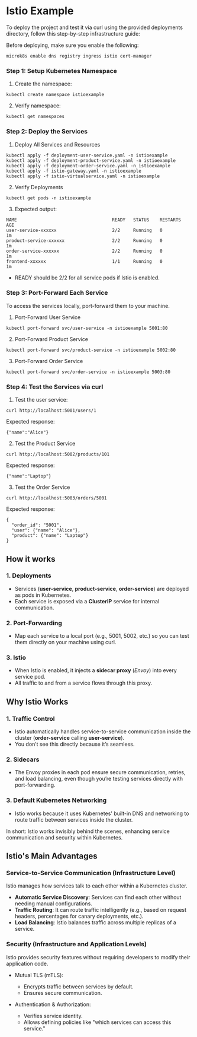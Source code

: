 # Istio Example

To deploy the project and test it via curl using the provided deployments directory, follow this step-by-step infrastructure guide:

Before deploying, make sure you enable the following:

```microk8s enable dns registry ingress istio cert-manager```

### Step 1: Setup Kubernetes Namespace

1. Create the namespace:

```code
kubectl create namespace istioexample
```

2. Verify namespace:

```code
kubectl get namespaces
```

### Step 2: Deploy the Services

1. Deploy All Services and Resources

```code
kubectl apply -f deployment-user-service.yaml -n istioexample
kubectl apply -f deployment-product-service.yaml -n istioexample
kubectl apply -f deployment-order-service.yaml -n istioexample
kubectl apply -f istio-gateway.yaml -n istioexample
kubectl apply -f istio-virtualservice.yaml -n istioexample
```

2. Verify Deployments

```code
kubectl get pods -n istioexample
```

3. Expected output:

```code
NAME                                    READY   STATUS    RESTARTS   AGE
user-service-xxxxxx                     2/2     Running   0          1m
product-service-xxxxxx                  2/2     Running   0          1m
order-service-xxxxxx                    2/2     Running   0          1m
frontend-xxxxxx                         1/1     Running   0          1m
```

- READY should be 2/2 for all service pods if Istio is enabled.


### Step 3: Port-Forward Each Service

To access the services locally, port-forward them to your machine.

1. Port-Forward User Service

```code
kubectl port-forward svc/user-service -n istioexample 5001:80
```

2. Port-Forward Product Service

```code
kubectl port-forward svc/product-service -n istioexample 5002:80
```

3. Port-Forward Order Service

```code
kubectl port-forward svc/order-service -n istioexample 5003:80
```

### Step 4: Test the Services via curl

1. Test the user service:

```code
curl http://localhost:5001/users/1
```

Expected response:

```code
{"name":"Alice"}
```

2. Test the Product Service

```code
curl http://localhost:5002/products/101
```

Expected response:

```code
{"name":"Laptop"}
```

3. Test the Order Service

```code
curl http://localhost:5003/orders/5001
```

Expected response:

```code
{
  "order_id": "5001",
  "user": {"name": "Alice"},
  "product": {"name": "Laptop"}
}
```

## How it works

### 1. Deployments

- Services (**user-service**, **product-service**, **order-service**) are deployed as pods in Kubernetes.
- Each service is exposed via a **ClusterIP** service for internal communication.

### 2. Port-Forwarding

- Map each service to a local port (e.g., 5001, 5002, etc.) so you can test them directly on your machine using curl.

### 3. Istio

- When Istio is enabled, it injects a **sidecar proxy** (_Envoy_) into every service pod.
- All traffic to and from a service flows through this proxy.


## Why Istio Works

### 1. Traffic Control

- Istio automatically handles service-to-service communication inside the cluster (**order-service** calling **user-service**).
- You don’t see this directly because it’s seamless.

### 2. Sidecars

- The Envoy proxies in each pod ensure secure communication, retries, and load balancing, even though you’re testing services directly with port-forwarding.

### 3. Default Kubernetes Networking

- Istio works because it uses Kubernetes' built-in DNS and networking to route traffic between services inside the cluster.


In short: Istio works invisibly behind the scenes, enhancing service communication and security within Kubernetes.

## Istio's Main Advantages

### Service-to-Service Communication (Infrastructure Level)

Istio manages how services talk to each other within a Kubernetes cluster.

- **Automatic Service Discovery**: Services can find each other without needing manual configurations.
- **Traffic Routing**: It can route traffic intelligently (e.g., based on request headers, percentages for canary deployments, etc.).
- **Load Balancing**: Istio balances traffic across multiple replicas of a service.

### Security (Infrastructure and Application Levels)

Istio provides security features without requiring developers to modify their application code.

- Mutual TLS (mTLS):
  - Encrypts traffic between services by default.
  - Ensures secure communication.

- Authentication & Authorization:
  - Verifies service identity.
  - Allows defining policies like "which services can access this service."
